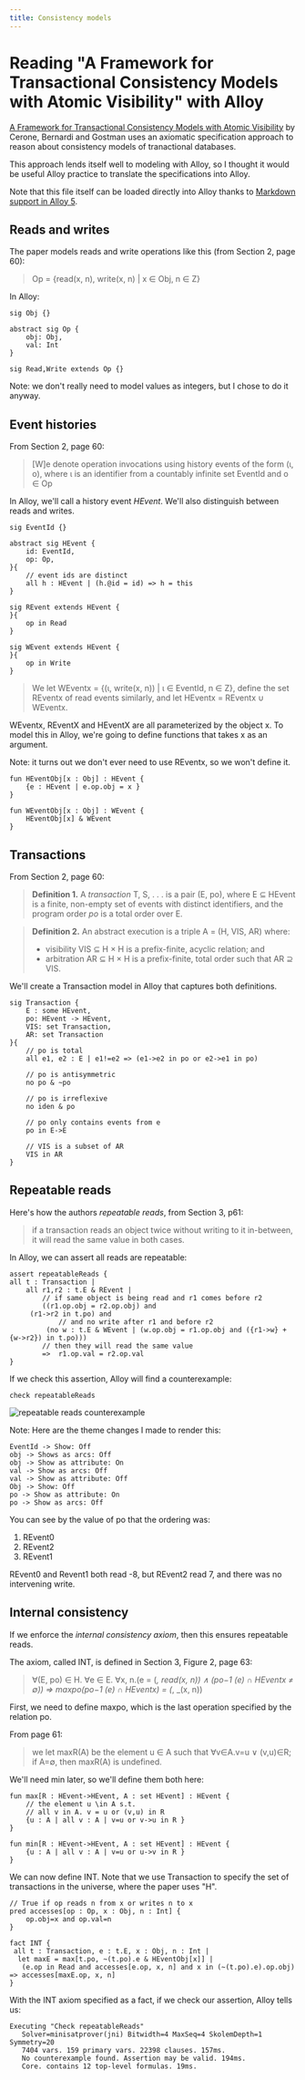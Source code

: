 ```yaml
---
title: Consistency models
---
```


# Reading "A Framework for Transactional Consistency Models with Atomic Visibility" with Alloy

[A Framework for Transactional Consistency Models with Atomic Visibility][1] by Cerone, Bernardi and
Gostman uses an axiomatic specification approach to reason about consistency
models of tranactional databases.

This approach lends itself well to modeling with Alloy, so I thought it would
be useful Alloy practice to translate the specifications into Alloy.

Note that this file itself can be loaded directly into Alloy thanks to [Markdown
support in Alloy 5][2].

## Reads and writes

The paper models reads and write operations like this (from Section 2, page
60):

> Op = {read(x, n), write(x, n) | x ∈ Obj, n ∈ Z}

In Alloy:

```alloy
sig Obj {}

abstract sig Op {
	obj: Obj,
	val: Int
}

sig Read,Write extends Op {}
```

Note: we don't really need to model values as integers, but I chose to do it
anyway.

## Event histories

From Section 2, page 60:

> [W]e denote operation invocations using history events of the form (ι, o), where ι is an identifier from a countably infinite
> set EventId and o ∈ Op

In Alloy, we'll call a history event *HEvent*. We'll also distinguish between
reads and writes.

```alloy
sig EventId {}

abstract sig HEvent {
	id: EventId,
	op: Op,
}{
	// event ids are distinct
	all h : HEvent | (h.@id = id) => h = this
}

sig REvent extends HEvent {
}{
	op in Read
}

sig WEvent extends HEvent {
}{
	op in Write
}
```

> We let WEventx = {(ι, write(x, n)) | ι ∈ EventId, n ∈ Z}, define the set REventx of read events similarly, and
> let HEventx = REventx ∪ WEventx.

WEventx, REventX and HEventX are all parameterized by the object x. To model
this in Alloy, we're going to define functions that takes x as an argument. 

Note: it turns out we don't ever need to use REventx, so we won't define it.

```alloy
fun HEventObj[x : Obj] : HEvent {
	{e : HEvent | e.op.obj = x }
}

fun WEventObj[x : Obj] : WEvent {
	HEventObj[x] & WEvent
}
```


## Transactions

From Section 2, page 60:

> **Definition 1.** A *transaction* T, S, . . . is a pair (E, po), where E ⊆ HEvent is a finite,
> non-empty set of events with distinct identifiers, and the program order *po* is a total order
> over E.
 
> **Definition 2.** An abstract execution is a triple A = (H, VIS, AR) where:
> - visibility VIS ⊆ H × H is a prefix-finite, acyclic relation; and
> - arbitration AR ⊆ H × H is a prefix-finite, total order such that AR ⊇ VIS.

We'll create a Transaction model in Alloy that captures both definitions.

```alloy
sig Transaction {
	E : some HEvent,
	po: HEvent -> HEvent,
	VIS: set Transaction,
	AR: set Transaction
}{
	// po is total
	all e1, e2 : E | e1!=e2 => (e1->e2 in po or e2->e1 in po)

	// po is antisymmetric
	no po & ~po
	
	// po is irreflexive
	no iden & po

	// po only contains events from e
	po in E->E

	// VIS is a subset of AR
	VIS in AR
}
```


## Repeatable reads 

Here's how the authors *repeatable reads*, from Section 3, p61:

>  if a transaction reads an object twice without writing to it in-between, it will read the same value in both cases.

In Alloy, we can assert all reads are repeatable:

```alloy
assert repeatableReads {
all t : Transaction | 
	all r1,r2 : t.E & REvent |
		// if same object is being read and r1 comes before r2
		((r1.op.obj = r2.op.obj) and 
     (r1->r2 in t.po) and
			// and no write after r1 and before r2
		 (no w : t.E & WEvent | (w.op.obj = r1.op.obj and ({r1->w} + {w->r2}) in t.po)))
		// then they will read the same value
		=> 	r1.op.val = r2.op.val
}
```

If we check this assertion, Alloy will find a counterexample:

```alloy
check repeatableReads
```

![repeatable reads counterexample](repeatable-reads.png)

Note: Here are the theme changes I made to render this:

```
EventId -> Show: Off
obj -> Shows as arcs: Off
obj -> Show as attribute: On
val -> Show as arcs: Off
val -> Show as attribute: Off
Obj -> Show: Off
po -> Show as attribute: On
po -> Show as arcs: Off
```

You can see by the value of po that the ordering was: 

1. REvent0
1. REvent2
1. REvent1

REvent0 and Revent1 both read -8, but REvent2 read 7, and there was no
intervening write.


## Internal consistency

If we enforce the *internal consistency axiom*, then this ensures repeatable
reads.

The axiom, called INT, is defined in Section 3, Figure 2, page 63:

> ∀(E, po) ∈ H. ∀e ∈ E. ∀x, n.(e = (_, read(x, n)) ∧ (po−1 (e) ∩ HEventx ≠ ∅)) ⇒  maxpo(po−1 (e) ∩ HEventx) = (_, _(x, n)) 

First, we need to define maxpo, which is the last operation specified by the relation
po. 

From page 61:

> we let maxR(A) be the element u ∈ A such that ∀v∈A.v=u ∨ (v,u)∈R; if A=∅, then maxR(A) is undefined. 

We'll need min later, so we'll define them both here: 

```alloy
fun max[R : HEvent->HEvent, A : set HEvent] : HEvent {
	// the element u \in A s.t.
	// all v in A. v = u or (v,u) in R
	{u : A | all v : A | v=u or v->u in R }
}

fun min[R : HEvent->HEvent, A : set HEvent] : HEvent {
	{u : A | all v : A | v=u or u->v in R }
}
```

We can now define INT. Note that we use Transaction to specify the set of
transactions in the universe, where the paper uses "H".

```alloy
// True if op reads n from x or writes n to x
pred accesses[op : Op, x : Obj, n : Int] {
    op.obj=x and op.val=n
}

fact INT {
 all t : Transaction, e : t.E, x : Obj, n : Int |
  let maxE = max[t.po, ~(t.po).e & HEventObj[x]] | 
   (e.op in Read and accesses[e.op, x, n] and x in (~(t.po).e).op.obj) => accesses[maxE.op, x, n]
}
```

With the INT axiom specified as a fact, if we check our assertion, Alloy tells
us:

```
Executing "Check repeatableReads"
   Solver=minisatprover(jni) Bitwidth=4 MaxSeq=4 SkolemDepth=1 Symmetry=20
   7404 vars. 159 primary vars. 22398 clauses. 157ms.
   No counterexample found. Assertion may be valid. 194ms.
   Core. contains 12 top-level formulas. 19ms.
```

[1]: http://drops.dagstuhl.de/opus/volltexte/2015/5375/pdf/15.pdf 
[2]: https://github.com/AlloyTools/org.alloytools.alloy/wiki/5.0.0-Change-List#markdown-syntax
